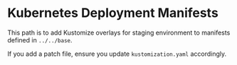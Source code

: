 # Kubernetes Deployment Manifests

This path is to add Kustomize overlays for staging environment to manifests defined in `../../base`.

If you add a patch file, ensure you update `kustomization.yaml` accordingly.
